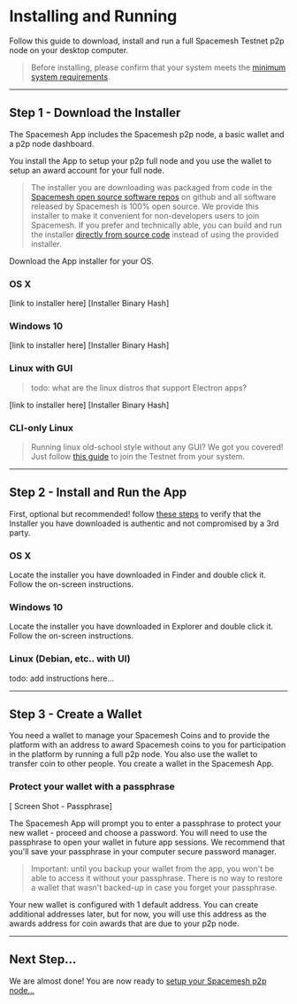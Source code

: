 # Installing and Running

Follow this guide to download, install and run a full Spacemesh Testnet p2p node on your desktop computer.

> Before installing, please confirm that your system meets the [minimum system requirements](requirements.md).

---

## Step 1 - Download the Installer

The Spacemesh App includes the Spacemesh p2p node, a basic wallet and a p2p node dashboard.

You install the App to setup your p2p full node and you use the wallet to setup an award account for your full node.

> The installer you are downloading was packaged from code in the [Spacemesh open source software repos](https://github.com/spacemeshos) on github and all software released by Spacemesh is 100% open source. We provide this installer to make it convenient for non-developers users to join Spacemesh. If you prefer and technically able, you can build and run the installer [directly from source code](soruce.md) instead of using the provided installer.

Download the App installer for your OS.

### OS X
[link to installer here]
[Installer Binary Hash]

### Windows 10
[link to installer here]
[Installer Binary Hash]

### Linux with GUI
> todo: what are the linux distros that support Electron apps?

[link to installer here]
[Installer Binary Hash]

### CLI-only Linux

> Running linux old-school style without any GUI? We got you covered! Just follow [this guide](linux.md) to join the Testnet from your system.

---

## Step 2 - Install and Run the App

First, optional but recommended! follow [these steps](auth.md) to verify that the Installer you have downloaded is authentic and not compromised by a 3rd party.

### OS X
Locate the installer you have downloaded in Finder and double click it. Follow the on-screen instructions.

### Windows 10
Locate the installer you have downloaded in Explorer and double click it. Follow the on-screen instructions.

### Linux (Debian, etc.. with UI)
todo: add instructions here...

---

## Step 3 - Create a Wallet

You need a wallet to manage your Spacemesh Coins and to provide the platform with an address to award Spacemesh coins to you for participation in the platform by running a full p2p node. You also use the wallet to transfer coin to other people. You create a wallet in the Spacemesh App.

### Protect your wallet with a passphrase

[ Screen Shot - Passphrase]

The Spacemesh App will prompt you to enter a passphrase to protect your new wallet - proceed and choose a password. You will need to use the passphrase to open your wallet in future app sessions. We recommend that you'll save your passphrase in your computer secure password manager.

> Important: until you backup your wallet from the app, you won't be able to access it without your passphrase. There is no way to restore a wallet that wasn't backed-up in case you forget your passphrase.

Your new wallet is configured with 1 default address. You can create additional addresses later, but for now, you will use this address as the awards address for coin awards that are due to your p2p node.

---

## Next Step...

We are almost done! You are now ready to [setup your Spacemesh p2p node...](setup.md)
